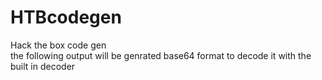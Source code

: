 # HTBcodegen
Hack the box code gen   
the following output will be genrated base64 format to 
decode it with the built in decoder

